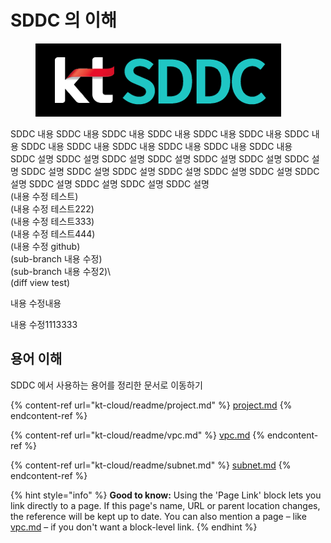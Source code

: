 # SDDC 의 이해

<figure><img src=".gitbook/assets/ktsddc.png" alt=""><figcaption></figcaption></figure>

SDDC 내용 SDDC 내용 SDDC 내용 SDDC 내용 SDDC 내용 SDDC 내용 SDDC 내용 SDDC 내용 SDDC 내용 SDDC 내용 SDDC 내용 SDDC 내용 SDDC 내용\
SDDC 설명 SDDC 설명 SDDC 설명 SDDC 설명 SDDC 설명 SDDC 설명 SDDC 설명 SDDC 설명 SDDC 설명 SDDC 설명 SDDC 설명 SDDC 설명 SDDC 설명 SDDC 설명 SDDC 설명 SDDC 설명 SDDC 설명 SDDC 설명\
(내용 수정 테스트)\
(내용 수정 테스트222)\
(내용 수정 테스트333)\
(내용 수정 테스트444)\
(내용 수정 github)\
(sub-branch 내용 수정)\
(sub-branch 내용 수정2)\\\
(diff view test)

내용 수정내용&#x20;



내용 수정1113333

## 용어 이해

SDDC 에서 사용하는 용어를 정리한 문서로 이동하기

{% content-ref url="kt-cloud/readme/project.md" %}
[project.md](kt-cloud/readme/project.md)
{% endcontent-ref %}

{% content-ref url="kt-cloud/readme/vpc.md" %}
[vpc.md](kt-cloud/readme/vpc.md)
{% endcontent-ref %}

{% content-ref url="kt-cloud/readme/subnet.md" %}
[subnet.md](kt-cloud/readme/subnet.md)
{% endcontent-ref %}

{% hint style="info" %}
**Good to know:** Using the 'Page Link' block lets you link directly to a page. If this page's name, URL or parent location changes, the reference will be kept up to date. You can also mention a page – like [vpc.md](kt-cloud/readme/vpc.md "mention") – if you don't want a block-level link.
{% endhint %}
